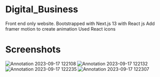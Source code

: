 # Digital_Business
Front end only website. 
Bootstrapped with Next.js 13 with React js
Add framer motion to create animation
Used React icons 

# Screenshots
![Annotation 2023-09-17 122108](https://github.com/HimashaNethmini/Digital_Business/assets/126001788/707752f5-7144-432b-93f8-e4f6c6850920)
![Annotation 2023-09-17 122132](https://github.com/HimashaNethmini/Digital_Business/assets/126001788/8627abc9-46e3-4084-8ff7-0f933397aa0f)
![Annotation 2023-09-17 122235](https://github.com/HimashaNethmini/Digital_Business/assets/126001788/f48a19b1-d3a2-406d-bb44-c0956212a859)
![Annotation 2023-09-17 122307](https://github.com/HimashaNethmini/Digital_Business/assets/126001788/79ea0f91-f626-4f62-9784-dc65b04deb76)
